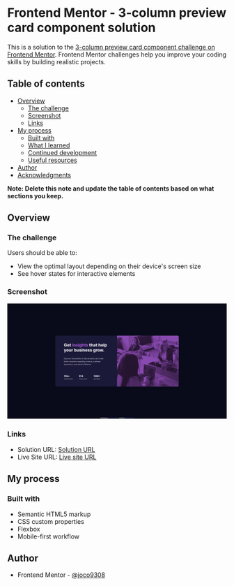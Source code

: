 # Frontend Mentor - 3-column preview card component solution

This is a solution to the [3-column preview card component challenge on Frontend Mentor](https://www.frontendmentor.io/challenges/3column-preview-card-component-pH92eAR2-). Frontend Mentor challenges help you improve your coding skills by building realistic projects. 

## Table of contents

- [Overview](#overview)
  - [The challenge](#the-challenge)
  - [Screenshot](#screenshot)
  - [Links](#links)
- [My process](#my-process)
  - [Built with](#built-with)
  - [What I learned](#what-i-learned)
  - [Continued development](#continued-development)
  - [Useful resources](#useful-resources)
- [Author](#author)
- [Acknowledgments](#acknowledgments)

**Note: Delete this note and update the table of contents based on what sections you keep.**

## Overview

### The challenge

Users should be able to:

- View the optimal layout depending on their device's screen size
- See hover states for interactive elements

### Screenshot

![](./screenshot.png)

### Links

- Solution URL: [Solution URL](https://www.frontendmentor.io/solutions/mobile-first-site-using-flexbox-fP7LctQ1R)
- Live Site URL: [Live site URL](https://joco9308.github.io/3-column-preview-card/)

## My process

### Built with

- Semantic HTML5 markup
- CSS custom properties
- Flexbox
- Mobile-first workflow

## Author

- Frontend Mentor - [@joco9308](https://www.frontendmentor.io/profile/joco9308)
